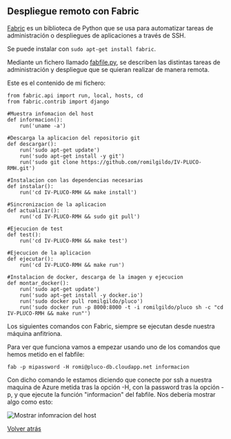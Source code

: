 ## Despliegue remoto con Fabric

[Fabric](http://www.fabfile.org/) es un biblioteca de Python que se usa para automatizar tareas de administración o despliegues de aplicaciones a través de SSH.

Se puede instalar con `sudo apt-get install fabric`.

Mediante un fichero llamado [fabfile.py](https://github.com/romilgildo/IV-PLUCO-RMH/blob/master/fabfile.py), se describen las distintas tareas de administración y despliegue que se quieran realizar de manera remota.

Este es el contenido de mi fichero:

```
from fabric.api import run, local, hosts, cd
from fabric.contrib import django

#Muestra infomacion del host
def informacion():
    run('uname -a')

#Descarga la aplicacion del repositorio git
def descargar():
	run('sudo apt-get update')
	run('sudo apt-get install -y git')
	run('sudo git clone https://github.com/romilgildo/IV-PLUCO-RMH.git')

#Instalacion con las dependencias necesarias
def instalar():
	run('cd IV-PLUCO-RMH && make install')

#Sincronizacion de la aplicacion
def actualizar():
	run('cd IV-PLUCO-RMH && sudo git pull')

#Ejecucion de test
def test():
	run('cd IV-PLUCO-RMH && make test')

#Ejecucion de la aplicacion
def ejecutar():
	run('cd IV-PLUCO-RMH && make run')

#Instalacion de docker, descarga de la imagen y ejecucion
def montar_docker():
	run('sudo apt-get update')
	run('sudo apt-get install -y docker.io')
	run('sudo docker pull romilgildo/pluco')
	run('sudo docker run -p 8000:8000 -t -i romilgildo/pluco sh -c "cd IV-PLUCO-RMH && make run"')
```

Los siguientes comandos con Fabric, siempre se ejecutan desde nuestra máquina anfitriona.

Para ver que funciona vamos a empezar usando uno de los comandos que hemos metido en el fabfile:

 `fab -p mipassword -H romi@pluco-db.cloudapp.net informacion`

Con dicho comando le estamos diciendo que conecte por ssh a nuestra maquina de Azure metida tras la opción -H, con la password tras la opción -p, y que ejecute la función "informacion" del fabfile. Nos debería mostrar algo como esto:

![Mostrar infomracion del host](http://i628.photobucket.com/albums/uu6/romilgildo/infoHost_zpsaxaizyqm.png)

[Volver atrás](https://github.com/romilgildo/IV-PLUCO-RMH#administración-remota-con-fabric)

